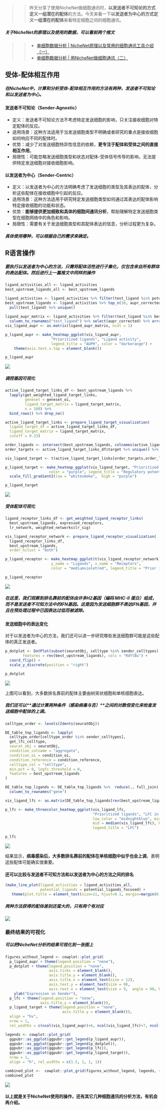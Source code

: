 >> 昨天分享了使用NicheNet做细胞通讯时，**以发送者不可知论的方式定义一组潜在的配体**的方法。今天来看一下**以发送者为中心的方式定义一组潜在的配体**来看特定细胞之间的细胞通讯。

##### 关于NicheNet的原理以及使用的数据，可以看前两个推文
>> - [单细胞数据分析 | NicheNet原理以及常用的细胞通讯工具介绍（一）](https://mp.weixin.qq.com/s?__biz=Mzg2NjYzNjQ4Ng==&mid=2247489790&idx=1&sn=400b42bc2168fff7f5abc96372e02fd9&chksm=ce469f57f9311641dfc84ec0afd2afb88f1591f3d178f5de82f3ea9731008ee04cbe5f685a22&cur_album_id=3073812132099833858&scene=189#wechat_redirect)
>> - [单细胞数据分析 | 用NicheNet做细胞通讯（二）](https://mp.weixin.qq.com/s?__biz=Mzg2NjYzNjQ4Ng==&mid=2247490800&idx=1&sn=772e301184a3f118f7f4f10e66a7caa2&chksm=ce469b59f931124facefcf36651a2df0cbc46c8c9172235fd4d12cb7a384711c9dde1dd100f8&token=1000264787&lang=zh_CN#rd)

## 受体-配体相互作用

##### 在NicheNet中，计算和分析受体-配体相互作用的方法有两种，发送者不可知论和以发送者为中心。

#### 发送者不可知论（Sender-Agnostic）
- 定义：发送者不可知论方法不考虑特定发送细胞的影响，只关注接收细胞对特定配体的反应。
- 适用场景：这种方法适用于当发送细胞类型不明确或者研究的重点是接收细胞如何响应不同的配体时。
- 优势：减少了对发送细胞特异性信息的依赖，**更专注于配体和受体之间的直接相互作用**。
- 局限性：可能忽略发送细胞类型和状态对配体-受体信号传导的影响，无法提供特定发送细胞对接收细胞影响。

#### 以发送者为中心（Sender-Centric）
- 定义：以发送者为中心的方法明确考虑了发送细胞的类型及其表达的配体，分析这些配体在接收细胞中引起的反应。
- 适用场景：这种方法适用于研究特定发送细胞类型如何通过其表达的配体影响特定接收细胞的功能和状态。
- 优势：**能够提供更加细致和具体的细胞间通讯分析**，帮助理解特定发送细胞类型在细胞网络中的角色和影响。
- 局限性：需要有关于发送细胞类型和其配体表达的信息，分析过程更为复杂。

##### 具体使用哪种，可以根据自己的需求来确定。

## R语言操作

##### 要执行以发送者为中心的方法，**只需将配体活性进行子集化**，仅包含来自所有群体的表达配体。然后进行上一篇推文中同样的操作

```r
ligand_activities_all <- ligand_activities 
best_upstream_ligands_all <- best_upstream_ligands

ligand_activities <- ligand_activities %>% filter(test_ligand %in% potential_ligands_focused)
best_upstream_ligands <- ligand_activities %>% top_n(30, aupr_corrected) %>% arrange(-aupr_corrected) %>%
  pull(test_ligand) %>% unique()
  
ligand_aupr_matrix <- ligand_activities %>% filter(test_ligand %in% best_upstream_ligands) %>%
  column_to_rownames("test_ligand") %>% select(aupr_corrected) %>% arrange(aupr_corrected)
vis_ligand_aupr <- as.matrix(ligand_aupr_matrix, ncol = 1) 

p_ligand_aupr <- make_heatmap_ggplot(vis_ligand_aupr,
                     "Prioritized ligands", "Ligand activity", 
                     legend_title = "AUPR", color = "darkorange") + 
    theme(axis.text.x.top = element_blank())

p_ligand_aupr
```

![](https://files.mdnice.com/user/23696/e7b6af52-aa80-4d6c-be0c-cd8f44406377.png)


##### 调控基因可视化
```r
active_ligand_target_links_df <- best_upstream_ligands %>%
  lapply(get_weighted_ligand_target_links,
         geneset = geneset_oi,
         ligand_target_matrix = ligand_target_matrix,
         n = 100) %>%
  bind_rows() %>% drop_na()

active_ligand_target_links <- prepare_ligand_target_visualization(
  ligand_target_df = active_ligand_target_links_df,
  ligand_target_matrix = ligand_target_matrix,
  cutoff = 0.33) 

order_ligands <- intersect(best_upstream_ligands, colnames(active_ligand_target_links)) %>% rev()
order_targets <- active_ligand_target_links_df$target %>% unique() %>% intersect(rownames(active_ligand_target_links))

vis_ligand_target <- t(active_ligand_target_links[order_targets,order_ligands])

p_ligand_target <- make_heatmap_ggplot(vis_ligand_target, "Prioritized ligands", "Predicted target genes",
                    color = "purple", legend_title = "Regulatory potential") +
  scale_fill_gradient2(low = "whitesmoke",  high = "purple")

p_ligand_target
```

![](https://files.mdnice.com/user/23696/a2d78f99-eee5-4d6b-bddc-9d4ad8b13796.png)

##### 受体配体可视化

```r
ligand_receptor_links_df <- get_weighted_ligand_receptor_links(
  best_upstream_ligands, expressed_receptors,
  lr_network, weighted_networks$lr_sig) 

vis_ligand_receptor_network <- prepare_ligand_receptor_visualization(
  ligand_receptor_links_df,
  best_upstream_ligands,
  order_hclust = "both") 

p_ligand_receptor <- make_heatmap_ggplot(t(vis_ligand_receptor_network), 
                     y_name = "Ligands", x_name = "Receptors",  
                     color = "mediumvioletred", legend_title = "Prior interaction potential")

p_ligand_receptor
```

![](https://files.mdnice.com/user/23696/85e91ab2-d500-4d2c-b3b2-77669f7aaf1c.png)

##### 在这里，我们观察到排名靠前的配体由许多H2基因（编码 MHC-II 蛋白）组成，而不是发送者不可知方法中的IFN基因。**这是因为发送细胞群不表达IFN基因，并且在预处理过程中已因表达过低而被滤除**。

#### 发送细胞中的表达变化

对于以发送者为中心的方法，我们还可以进一步研究哪些发送细胞群可能是这些配体的真正发送者。

```r
p_dotplot <- DotPlot(subset(seuratObj, celltype %in% sender_celltypes),
        features = rev(best_upstream_ligands), cols = "RdYlBu") + 
  coord_flip() +
  scale_y_discrete(position = "right")

p_dotplot
```

![](https://files.mdnice.com/user/23696/05636d1f-bdb9-4817-adb8-b05b0108c208.png)

上图可以看到，大多数排名靠前的配体主要由树突状细胞和单核细胞表达。

##### 我们还可以**通过计算两种条件（感染病毒与否）**之间的对数倍变化来检查发送细胞中配体的上调。

```r
celltype_order <- levels(Idents(seuratObj)) 

DE_table_top_ligands <- lapply(
  celltype_order[celltype_order %in% sender_celltypes],
  get_lfc_celltype, 
  seurat_obj = seuratObj,
  condition_colname = "aggregate",
  condition_oi = condition_oi,
  condition_reference = condition_reference,
  celltype_col = "celltype",
  min.pct = 0, logfc.threshold = 0,
  features = best_upstream_ligands 
) 

DE_table_top_ligands <- DE_table_top_ligands %>%  reduce(., full_join) %>% 
  column_to_rownames("gene") 

vis_ligand_lfc <- as.matrix(DE_table_top_ligands[rev(best_upstream_ligands), ]) 

p_lfc <- make_threecolor_heatmap_ggplot(vis_ligand_lfc,
                                        "Prioritized ligands", "LFC in Sender",
                                        low_color = "midnightblue", mid_color = "white",
                                        mid = median(vis_ligand_lfc), high_color = "red",
                                        legend_title = "LFC")

p_lfc
```

![](https://files.mdnice.com/user/23696/94cb2493-cfa3-45c9-b589-8e909b474b77.png)

结果显示，**病毒感染后，大多数排名靠前的配体在单核细胞中似乎也会上调**，表明这些配体可能确实很重要。


#### 还可以比较与发送者不可知方法和以发送者为中心的方法之间的排名

```r
(make_line_plot(ligand_activities = ligand_activities_all,
                potential_ligands = potential_ligands_focused) +
   theme(plot.title = element_text(size=11, hjust=0.1, margin=margin(0, 0, -5, 0))))
```

##### 两种方法获得的配体差别还蛮大的，只有两个有对应

![](https://files.mdnice.com/user/23696/0a5f28fc-53d9-4377-8c01-d0552d1eb8a7.png)


### 最终结果的可视化

##### 可以把NicheNet分析的结果可视化到一张图上

```r
figures_without_legend <- cowplot::plot_grid(
  p_ligand_aupr + theme(legend.position = "none"),
  p_dotplot + theme(legend.position = "none",
                    axis.ticks = element_blank(),
                    axis.title.y = element_blank(),
                    axis.title.x = element_text(size = 12),
                    axis.text.y = element_text(size = 9),
                    axis.text.x = element_text(size = 9,  angle = 90, hjust = 0)) +
    ylab("Expression in Sender"),
  p_lfc + theme(legend.position = "none",
                axis.title.y = element_blank()),
  p_ligand_target + theme(legend.position = "none",
                          axis.title.y = element_blank()),
  align = "hv",
  nrow = 1,
  rel_widths = c(ncol(vis_ligand_aupr)+6, ncol(vis_ligand_lfc)+7, ncol(vis_ligand_lfc)+8, ncol(vis_ligand_target)))

legends <- cowplot::plot_grid(
  ggpubr::as_ggplot(ggpubr::get_legend(p_ligand_aupr)),
  ggpubr::as_ggplot(ggpubr::get_legend(p_dotplot)),
  ggpubr::as_ggplot(ggpubr::get_legend(p_lfc)),
  ggpubr::as_ggplot(ggpubr::get_legend(p_ligand_target)),
  nrow = 1,
  align = "h", rel_widths = c(1.5, 1, 1, 1))

combined_plot <-  cowplot::plot_grid(figures_without_legend, legends, rel_heights = c(10,5), nrow = 2, align = "hv")
combined_plot
```

![](https://files.mdnice.com/user/23696/8f5b2bf7-71f0-43ee-873b-1104d7a49337.png)

#### 以上就是关于NicheNet使用的操作，还有其它几种细胞通讯的分析方法，有机会再介绍。